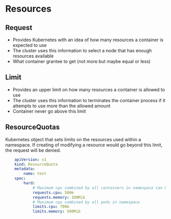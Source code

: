 # Resources

## Request

- Provides Kubernetes with an idea of how many resources a container is expected to use
- The cluster uses this information to select a node that has enough resources available 
- What container grantee to get (not more but maybe equal or less)

## Limit

- Provides an upper limit on how many resources a container is allowed to use
- The cluster uses this information to terminates the container process if it attempts to use more than the allowed amount
- Container never go above this limit

## ResourceQuotas

Kubernetes object that sets limits on the resources used within a namespace. If creating of modifying a resource would 
go beyond this limit, the request will be denied. 


```yaml
    apiVersion: v1
    kind: ResourceQuota
    metadata:
        name: test
    spec:
        hard:
            # Maximum cpu combined by all containers in namespace can have
            requests.cpu: 500m
            requests.memory: 100Mib
            # Maximum cpu combined by all pods in namespace
            limits.cpu: 700m
            limits.memory: 500Mib
```